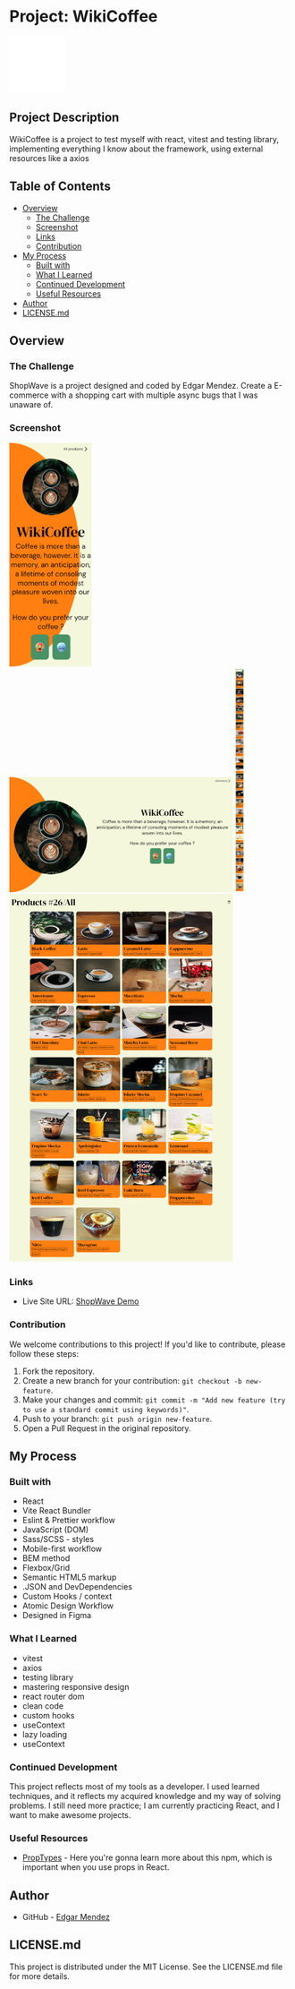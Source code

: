 # Project: WikiCoffee

<img src="/public/EM-2.png" alt="Logo" width="100">

## Project Description

WikiCoffee is a project to test myself with react, vitest and testing library, implementing everything I know about the framework, using external resources like a axios

## Table of Contents
 
- [Overview](#overview)
  - [The Challenge](#the-challenge)
  - [Screenshot](#screenshot)
  - [Links](#links)
  - [Contribution](#contribution)
- [My Process](#my-process)
  - [Built with](#built-with)
  - [What I Learned](#what-i-learned)
  - [Continued Development](#continued-development)
  - [Useful Resources](#useful-resources)
- [Author](#author)
- [LICENSE.md](#licensemd)

## Overview

### The Challenge

ShopWave is a project designed and coded by Edgar Mendez. Create a E-commerce with a shopping cart with multiple async bugs that I was unaware of.

### Screenshot

<img src="/public/design/HomeMobile.png" alt="HomeMobile" height="400">
<img src="/public/design/HomeDesktop.png" alt="HomeDesktop" width="400">
<img src="/public/design/productsMobile.png" alt="productsMobile" height="400">
<img src="/public/design/productsDesktop.png" alt="productsDesktop" width="400">


### Links

- Live Site URL: [ShopWave Demo](https://incomparable-maamoul-d8af1b.netlify.app/)

### Contribution

We welcome contributions to this project! If you'd like to contribute, please follow these steps:

1. Fork the repository.
2. Create a new branch for your contribution: `git checkout -b new-feature`.
3. Make your changes and commit: `git commit -m "Add new feature (try to use a standard commit using keywords)"`.
4. Push to your branch: `git push origin new-feature`.
5. Open a Pull Request in the original repository.

## My Process

### Built with

- React
- Vite React Bundler
- Eslint & Prettier workflow
- JavaScript (DOM)
- Sass/SCSS - styles
- Mobile-first workflow
- BEM method
- Flexbox/Grid
- Semantic HTML5 markup
- .JSON and DevDependencies
- Custom Hooks / context 
- Atomic Design Workflow
- Designed in Figma

### What I Learned

- vitest
- axios
- testing library
- mastering responsive design
- react router dom
- clean code
- custom hooks
- useContext
- lazy loading
- useContext

### Continued Development

This project reflects most of my tools as a developer. I used learned techniques, and it reflects my acquired knowledge and my way of solving problems. I still need more practice; I am currently practicing React, and I want to make awesome projects.

### Useful Resources

- [PropTypes](https://www.npmjs.com/package/prop-types) - Here you're gonna learn more about this npm, which is important when you use props in React.

## Author

- GitHub - [Edgar Mendez](https://github.com/R3ptarGreen)

## LICENSE.md

This project is distributed under the MIT License. See the LICENSE.md file for more details.


